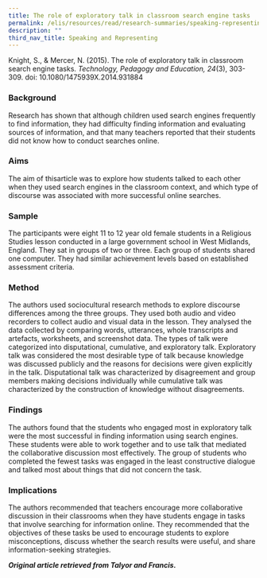 ```yaml
---
title: The role of exploratory talk in classroom search engine tasks
permalink: /elis/resources/read/research-summaries/speaking-representing/role-of-exploratory-talk-in-classroom/
description: ""
third_nav_title: Speaking and Representing
---
```

Knight, S., & Mercer, N. (2015). The role of exploratory talk in classroom search engine tasks. _Technology, Pedagogy and Education, 24_(3), 303-309. doi: 10.1080/1475939X.2014.931884

### Background

Research has shown that although children used search engines frequently to find information, they had difficulty finding information and evaluating sources of information, and that many teachers reported that their students did not know how to conduct searches online.

### Aims

The aim of thisarticle was to explore how students talked to each other when they used search engines in the classroom context, and which type of discourse was associated with more successful online searches.

### Sample

The participants were eight 11 to 12 year old female students in a Religious Studies lesson conducted in a large government school in West Midlands, England. They sat in groups of two or three. Each group of students shared one computer. They had similar achievement levels based on established assessment criteria.

### Method

The authors used sociocultural research methods to explore discourse differences among the three groups. They used both audio and video recorders to collect audio and visual data in the lesson. They analysed the data collected by comparing words, utterances, whole transcripts and artefacts, worksheets, and screenshot data. The types of talk were categorized into disputational, cumulative, and exploratory talk. Exploratory talk was considered the most desirable type of talk because knowledge was discussed publicly and the reasons for decisions were given explicitly in the talk. Disputational talk was characterized by disagreement and group members making decisions individually while cumulative talk was characterized by the construction of knowledge without disagreements.

### Findings

The authors found that the students who engaged most in exploratory talk were the most successful in finding information using search engines. These students were able to work together and to use talk that mediated the collaborative discussion most effectively. The group of students who completed the fewest tasks was engaged in the least constructive dialogue and talked most about things that did not concern the task.

### Implications

The authors recommended that teachers encourage more collaborative discussion in their classrooms when they have students engage in tasks that involve searching for information online. They recommended that the objectives of these tasks be used to encourage students to explore misconceptions, discuss whether the search results were useful, and share information-seeking strategies.


_**Original article retrieved from Talyor and Francis.**_  

